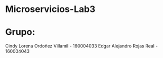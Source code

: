 # Microservicios-Lab3

# Grupo: 

Cindy Lorena Ordoñez Villamil - 160004033
Edgar Alejandro Rojas Real - 160004043
